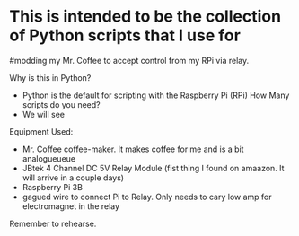 # This is intended to be the collection of Python scripts that I use for 
#modding my Mr. Coffee to accept control from my RPi via relay. 

Why is this in Python?
- Python is the default for scripting with the Raspberry Pi (RPi)
How Many scripts do you need?
- We will see


Equipment Used:
- Mr. Coffee coffee-maker. It makes coffee for me and is a bit analogueueue
- JBtek 4 Channel DC 5V Relay Module (fist thing I found on amaazon. It will arrive in a couple days)
- Raspberry Pi 3B
- gagued wire to connect Pi to Relay. Only needs to cary low amp for electromagnet in the relay

Remember to rehearse.
